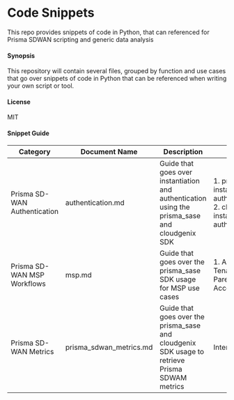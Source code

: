 # Code Snippets
This repo provides snippets of code in Python, that can referenced for Prisma SDWAN scripting and generic data analysis

#### Synopsis
This repository will contain several files, grouped by function and use cases that go over snippets of code in Python that can be referenced when writing your own script or tool.

#### License
MIT

#### Snippet Guide
| Category | Document Name | Description | Content |
| ------- | ----- | ------- | ------- |
| Prisma SD-WAN Authentication | authentication.md | Guide that goes over instantiation and authentication using the prisma_sase and cloudgenix SDK | 1. prisma_sase instantiation & authentication\n 2. cloudgenix instantiation & authentication |
| Prisma SD-WAN MSP Workflows | msp.md | Guide that goes over the prisma_sase SDK usage for MSP use cases | 1. Access Child Tenants using Parent Service Account |
| Prisma SD-WAN Metrics | prisma_sdwan_metrics.md | Guide that goes over the prisma_sase and cloudgenix SDK usage to retrieve Prisma SDWAM metrics | Interface Stats |

 
